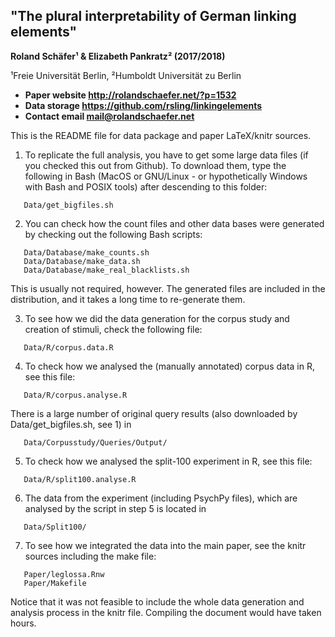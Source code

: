 ## "The plural interpretability of German linking elements"

**Roland Schäfer¹ & Elizabeth Pankratz² (2017/2018)**

¹Freie Universität Berlin, ²Humboldt Universität zu Berlin

- **Paper website  http://rolandschaefer.net/?p=1532**
- **Data storage   https://github.com/rsling/linkingelements**
- **Contact email  mail@rolandschaefer.net**

This is the README file for data package and paper LaTeX/knitr sources.

1. To replicate the full analysis, you have to get some large data
   files (if you checked this out from Github). To download them,
   type the following in Bash (MacOS or GNU/Linux - or hypothetically
   Windows with Bash and POSIX tools) after descending to this
   folder:
```
   Data/get_bigfiles.sh
```
2. You can check how the count files and other data bases were
   generated by checking out the following Bash scripts:
``` 
   Data/Database/make_counts.sh
   Data/Database/make_data.sh
   Data/Database/make_real_blacklists.sh
```
   This is usually not required, however. The generated files
   are included in the distribution, and it takes a long time
   to re-generate them.

3. To see how we did the data generation for the corpus study
   and creation of stimuli, check the following file:
```
   Data/R/corpus.data.R
```
4. To check how we analysed the (manually annotated) corpus data
   in R, see this file:
```
   Data/R/corpus.analyse.R
```
   There is a large number of original query results (also
   downloaded by Data/get_bigfiles.sh, see 1) in
```
   Data/Corpusstudy/Queries/Output/
```

5. To check how we analysed the split-100 experiment in R, see
   this file:
```
   Data/R/split100.analyse.R
```
6. The data from the experiment (including PsychPy files), which are
   analysed by the script in step 5 is located in
```
   Data/Split100/
```
7. To see how we integrated the data into the main paper, see
   the knitr sources including the make file:
```
   Paper/leglossa.Rnw
   Paper/Makefile
```
   Notice that it was not feasible to include the whole data generation
   and analysis process in the knitr file. Compiling the document
   would have taken hours.
